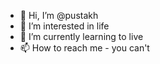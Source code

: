 - 👋 Hi, I’m @pustakh
- 👀 I’m interested in life
- 🌱 I’m currently learning to live
- 📫 How to reach me - you can't
